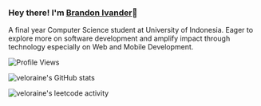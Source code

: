 ### Hey there! I'm [Brandon Ivander](https://github.com/veloraine/)👋

A final year Computer Science student at University of Indonesia. Eager to explore more on software development and amplify impact through technology especially on Web and Mobile Development.

![Profile Views](https://komarev.com/ghpvc/?username=veloraine)

![veloraine's GitHub stats](https://github-readme-stats.vercel.app/api?username=veloraine)

![veloraine's leetcode activity](https://leetcard.jacoblin.cool/veloraine?ext=activity)
